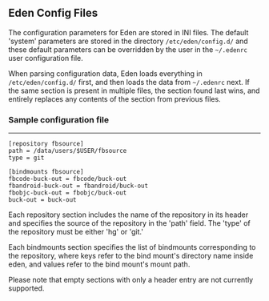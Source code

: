Eden Config Files
-----------------

The configuration parameters for Eden are stored in INI files. The default
'system' parameters are stored in the directory `/etc/eden/config.d/` and these
default parameters can be overridden by the user in the `~/.edenrc` user
configuration file.

When parsing configuration data, Eden loads everything in `/etc/eden/config.d/`
first, and then loads the data from `~/.edenrc` next. If the same section is
present in multiple files, the section found last wins, and entirely replaces
any contents of the section from previous files.

### Sample configuration file
***

```
[repository fbsource]
path = /data/users/$USER/fbsource
type = git

[bindmounts fbsource]
fbcode-buck-out = fbcode/buck-out
fbandroid-buck-out = fbandroid/buck-out
fbobjc-buck-out = fbobjc/buck-out
buck-out = buck-out
```

Each repository section includes the name of the repository in its header and
specifies the source of the repository in the 'path' field. The 'type' of the
repository must be either 'hg' or 'git.'

Each bindmounts section specifies the list of bindmounts corresponding to the
repository, where keys refer to the bind mount's directory name inside eden, and
values refer to the bind mount's mount path.

Please note that empty sections with only a header entry are not currently
supported.
